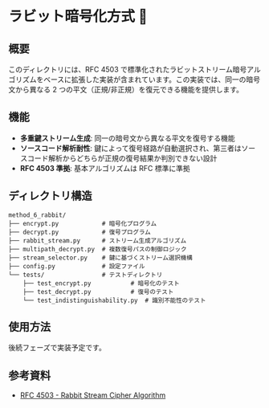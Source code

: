 # ラビット暗号化方式 🐰

## 概要

このディレクトリには、RFC 4503 で標準化されたラビットストリーム暗号アルゴリズムをベースに拡張した実装が含まれています。この実装では、同一の暗号文から異なる 2 つの平文（正規/非正規）を復元できる機能を提供します。

## 機能

- **多重鍵ストリーム生成**: 同一の暗号文から異なる平文を復号する機能
- **ソースコード解析耐性**: 鍵によって復号経路が自動選択され、第三者はソースコード解析からどちらが正規の復号結果か判別できない設計
- **RFC 4503 準拠**: 基本アルゴリズムは RFC 標準に準拠

## ディレクトリ構造

```
method_6_rabbit/
├── encrypt.py            # 暗号化プログラム
├── decrypt.py            # 復号プログラム
├── rabbit_stream.py      # ストリーム生成アルゴリズム
├── multipath_decrypt.py  # 複数復号パスの制御ロジック
├── stream_selector.py    # 鍵に基づくストリーム選択機構
├── config.py             # 設定ファイル
└── tests/                # テストディレクトリ
    ├── test_encrypt.py           # 暗号化のテスト
    ├── test_decrypt.py           # 復号のテスト
    └── test_indistinguishability.py  # 識別不能性のテスト
```

## 使用方法

後続フェーズで実装予定です。

## 参考資料

- [RFC 4503 - Rabbit Stream Cipher Algorithm](https://datatracker.ietf.org/doc/html/rfc4503)
